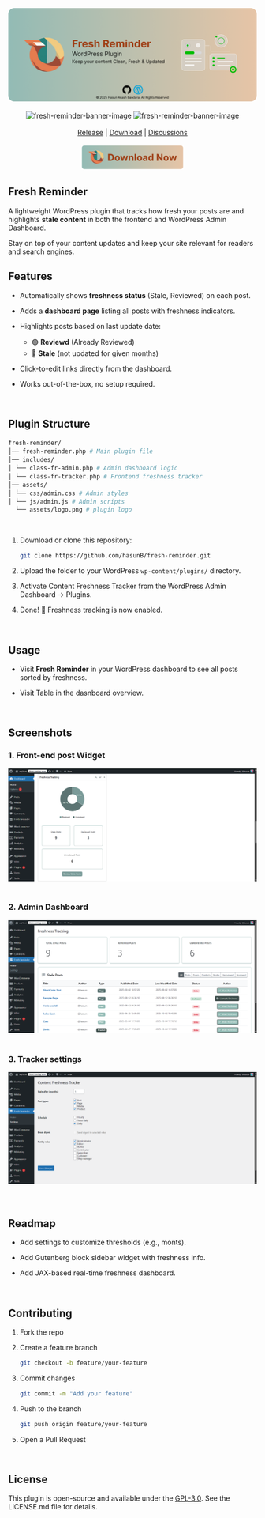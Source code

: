 <div align="center">
    <img alt="fresh-reminder-banner-image" src="docs/images/fresh-reminder-banner.png"/>
</div>
<br>

<div align="center">
    <img alt="fresh-reminder-banner-image" src="https://github.com/wp-graphql/wp-graphql/workflows/WordPress%20Coding%20Standards/badge.svg"/>
    <img alt="fresh-reminder-banner-image" src="https://github.com/wp-graphql/wp-graphql/workflows/Code%20Quality/badge.svg"/>
</div>
<br>

<div align="center">
    <a href="https://github.com/hasunB/fresh-reminder/releases/tag/v1.0.0">Release</a> |
    <a href="https://github.com/hasunB/fresh-reminder/releases/download/v1.0.0/fresh-reminder.zip">Download</a> |
    <a href="">Discussions</a>
</div>
<br>
<div align="center">
    <a href="https://github.com/hasunB/fresh-reminder/releases/download/v1.0.0/fresh-reminder.zip" target="_blank">
      <img alt="fresh-reminder-download-image" src="docs/images/freah-reminder-download.png" height="50px"/>
    </a>
</div>

## Fresh Reminder

A lightweight WordPress plugin that tracks how fresh your posts are and highlights **stale content** in both the frontend and WordPress Admin Dashboard.  

Stay on top of your content updates and keep your site relevant for readers and search engines.
<br>

## Features
- Automatically shows **freshness status** (Stale, Reviewed) on each post. 

- Adds a **dashboard page** listing all posts with freshness indicators.  

- Highlights posts based on last update date:
  - 🟢 **Reviewd** (Already Reviewed)    
  - 🔴 **Stale** (not updated for given months)  
- Click-to-edit links directly from the dashboard.

- Works out-of-the-box, no setup required.  
<br>

## Plugin Structure
```bash
fresh-reminder/
│── fresh-reminder.php # Main plugin file
│── includes/
│ └── class-fr-admin.php # Admin dashboard logic
│ └── class-fr-tracker.php # Frontend freshness tracker
│── assets/
│ └── css/admin.css # Admin styles
│ └── js/admin.js # Admin scripts 
  └── assets/logo.png # plugin logo
```
<br>

1. Download or clone this repository:  
   ```bash
   git clone https://github.com/hasunB/fresh-reminder.git
   ```
2. Upload the folder to your WordPress `wp-content/plugins/` directory. 

3. Activate Content Freshness Tracker from the WordPress Admin Dashboard → Plugins. 

4. Done! 🎉 Freshness tracking is now enabled.

<br>

## Usage
- Visit **Fresh Reminder** in your WordPress dashboard to see all posts sorted by freshness.

- Visit Table in the dasnboard overview.
<br>

## Screenshots
### 1. Front-end post Widget
<div align="center">
    <img alt="fresh-reminder-admin-widget-screenshot" src="docs/images/fresh-reminder-admin-widget-screenshot.png"/>
</div>
<br>

### 2. Admin Dashboard
<div align="center">
    <img alt="fresh-reminder-admin-dashboard-screenshot" src="docs/images/fresh-reminder-admin-dashboard-screenshot.png"/>
</div>
<br>

### 3. Tracker settings
<div align="center">
    <img alt="fresh-reminder-settings-page-screenshot" src="docs/images/fresh-reminder-settings-page-screenshot.png"/>
</div>
<br>
<br>

## Readmap
- Add settings to customize thresholds (e.g., monts).

- Add Gutenberg block sidebar widget with freshness info.

- Add JAX-based real-time freshness dashboard.
<br>

## Contributing
1. Fork the repo

2. Create a feature branch
   ```bash
   git checkout -b feature/your-feature
   ```

3. Commit changes
   ```bash 
   git commit -m "Add your feature"
   ```

4. Push to the branch 
   ```bash
   git push origin feature/your-feature
   ```

5. Open a Pull Request
<br>

## License
This plugin is open-source and available under the [GPL-3.0](./LICENSE). See the LICENSE.md file for details.

